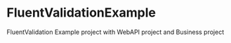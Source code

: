 # FluentValidationExample
FluentValidation Example project with WebAPI project and Business project
